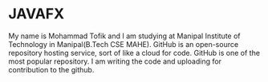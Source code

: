 # JAVAFX
My name is Mohammad Tofik and I am studying at Manipal Institute of Technology in Manipal(B.Tech CSE MAHE). GitHub is an open-source repository hosting service, sort of like a cloud for code. GitHub is one of the most popular repository. I am writing the code and uploading for contribution to the github.
